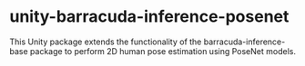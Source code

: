 # unity-barracuda-inference-posenet
 This Unity package extends the functionality of the barracuda-inference-base package to perform 2D human pose estimation using PoseNet models. 
